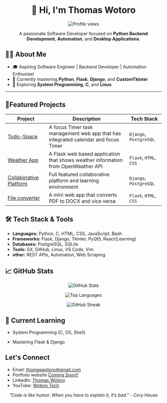 <h1 align="center">👋 Hi, I'm Thomas Wotoro </h1>

<p align="center">
  <!-- ![GitHub Stats](https://github-readme-stats.vercel.app/api?username=tomi3-11) -->
  <img src="https://github-readme-stats.vercel.app/api?username=tomi3-11" alt="Profile views">
</p>

<p align="center">
  A passionate Software Developer focused on <strong>Python Backend Development</strong>, <strong>Automation</strong>, and <strong>Desktop Applications</strong>.
</p>

## 🧑‍💻 About Me

- 🎓 Aspiring Software Engineer | Backend Developer | Automation Enthusiast  
- 🐍 Currently mastering **Python**, **Flask**, **Django**, and **CustomTkinter**
- 🔄 Exploring **System Programming**, **C**, and **Linux**


---

## 🚀Featured Projects

| Project | Description | Tech Stack |
|---------|-------------|------------|
| [Todo-Space](https://github.com/tomi3-11/Todo-Space) | A focus Timer task management web app that has integrated calendar and focus Timer | `Django`, `PostgreSQL` |
| [Weather App](https://github.com/tomi3-11/Weather-App) | A Flask web based application that shows weather information from OpenWeather API | `Flask`, `HTML`, `CSS` |
| [Collaborative Platform ](https://github.com/tomi3-11/CollaborateNow) | Full featured collaborative platform and learning environment | `Django`, `PostgreSQL` |
| [File converter ](https://github.com/tomi3-11/Flask-Mini_Projects/tree/main/file_converter) | A mini web app that converts PDF to DOCX and vice versa | `Flask`, `HTML`, `CSS` |

## 🛠️ Tech Stack & Tools
- **Languages:** Python, C, HTML, CSS, JavaScript, Bash
- **Frameworks:** Flask, Django, Tkinter, PyQt5, React(Learning)
- **Databases:** PostgreSQL, SQLite
- **Tools:** Git, GitHub, Linux, VS Code, Vim
- **other:** REST APIs, Automation, Web Scraping

## 📈 GitHub Stats
<!-- ![GitHub Stats](https://github-readme-stats.vercel.app/api?username=tomi3-11&show_icons=true&theme=dark)
![Top Learning](https://github-readme-stats.vercel.app/api/top-langs/?username=tomi3-11&layout=compact)
![Streaks](https://streak-stats.demolab.com/?user=tomi3-11&theme=dark) -->

<!-- GitHub Stats -->
<p align="center">
    <img src="https://github-readme-stats.vercel.app/api?username=tomi3-11&show_icons=true&theme=dark" alt="GitHub Stats">
</p>
<!-- Top Languages -->
<p align="center">
    <img src="https://github-readme-stats.vercel.app/api/top-langs/?username=tomi3-11&layout=compact" alt="Top Languages">
</p>
<!-- Streak -->
<p align="center">
    <img src="https://streak-stats.demolab.com/?user=tomi3-11&theme=dark" alt="GitHub Streak">
</p>

 
## 🌱 Current Learning
- System Programming (C, OS, Shell)
<!-- - Frontend (React, JavaScript, Tailwind) -->
- Mastering Flask & Django


## Let's Connect
- Email: thomaswotoro@gmail.com
- Portfolio website [Coming Soon!!]() 
- LinkedIn: [ Thomas Wotoro ](https://www.linkedin.com/in/thomas-wotoro-a8504233a?utm_source=share&utm_campaign=share_via&utm_content=profile&utm_medium=android_app)
- YouTube: [ Wotoro Tech ](https://www.youtube.com/channel/UCrFJthZZZvZ6_2gKPbY9fVw)

<p align="center">
  <i>"Code is like humor. When you have to explain it, it’s bad." - Cory House</i>
</p>